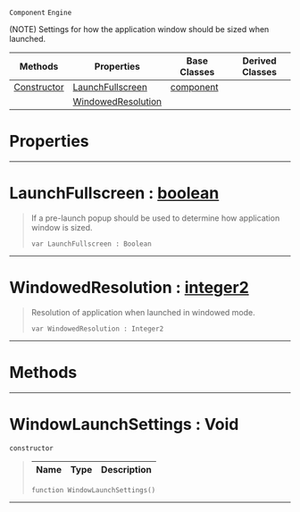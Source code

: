  `Component` `Engine`



(NOTE) Settings for how the application window should be sized when launched.

|Methods|Properties|Base Classes|Derived Classes|
|---|---|---|---|
|[Constructor](windowlaunchsettings.md#windowlaunchsettings-voi)|[LaunchFullscreen](windowlaunchsettings.md#launchfullscreen-zilch-en)|[component](component.md)| |
| |[WindowedResolution](windowlaunchsettings.md#windowedresolution-zero)| | |


 #  Properties


---  
 #  LaunchFullscreen : [boolean](../nada_base_types/boolean.md)

> If a pre-launch popup should be used to determine how application window is sized.
> ```TS:Nada
> var LaunchFullscreen : Boolean


---  
 #  WindowedResolution : [integer2](../nada_base_types/integer2.md)

> Resolution of application when launched in windowed mode.
> ```TS:Nada
> var WindowedResolution : Integer2


---  
 #  Methods


---  
 #  WindowLaunchSettings : Void

 `constructor`

> 
> |Name|Type|Description|
> |---|---|---|
> ```TS:Nada
> function WindowLaunchSettings()
> ``` 


---  
 

 